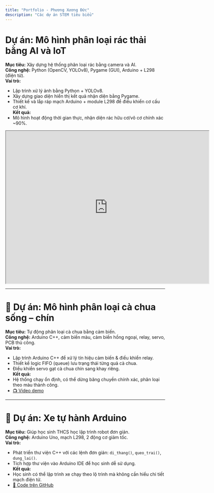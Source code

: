 ```yaml
---
title: "Portfolio - Phương Xương Đức"
description: "Các dự án STEM tiêu biểu"
---
```

#  Dự án: Mô hình phân loại rác thải bằng AI và IoT  
**Mục tiêu:** Xây dựng hệ thống phân loại rác bằng camera và AI.  
**Công nghệ:** Python (OpenCV, YOLOv8), Pygame (GUI), Arduino + L298 (điện tử).  
**Vai trò:**  
- Lập trình xử lý ảnh bằng Python + YOLOv8.  
- Xây dựng giao diện hiển thị kết quả nhận diện bằng Pygame.  
- Thiết kế và lắp ráp mạch Arduino + module L298 để điều khiển cơ cấu cơ khí.  
**Kết quả:**  
- Mô hình hoạt động thời gian thực, nhận diện rác hữu cơ/vô cơ chính xác ~90%.  
<iframe src="https://drive.google.com/file/d/1-wqpGlxZnTiOzT2HyFA41_EjQ1HWaNsS/preview" 
        width="640" height="480" allow="autoplay"></iframe>

---

# 🍅 Dự án: Mô hình phân loại cà chua sống – chín  

**Mục tiêu:** Tự động phân loại cà chua bằng cảm biến.  
**Công nghệ:** Arduino C++, cảm biến màu, cảm biến hồng ngoại, relay, servo, PCB thủ công.  
**Vai trò:**  
- Lập trình Arduino C++ để xử lý tín hiệu cảm biến & điều khiển relay.  
- Thiết kế logic FIFO (queue) lưu trạng thái từng quả cà chua.  
- Điều khiển servo gạt cà chua chín sang khay riêng.  
**Kết quả:**  
- Hệ thống chạy ổn định, có thể dừng băng chuyền chính xác, phân loại theo màu thành công.  
- [📺 Video demo](https://drive.google.com/xxxx)  

---

# 🚗 Dự án: Xe tự hành Arduino  

**Mục tiêu:** Giúp học sinh THCS học lập trình robot đơn giản.  
**Công nghệ:** Arduino Uno, mạch L298, 2 động cơ giảm tốc.  
**Vai trò:**  
- Phát triển thư viện C++ với các lệnh đơn giản: `di_thang()`, `queo_trai()`, `dung_lai()`.  
- Tích hợp thư viện vào Arduino IDE để học sinh dễ sử dụng.  
**Kết quả:**  
- Học sinh có thể lập trình xe chạy theo lộ trình mà không cần hiểu chi tiết mạch điện tử.  
- [📂 Code trên GitHub](https://github.com/ban/xe-tu-hanh)  
